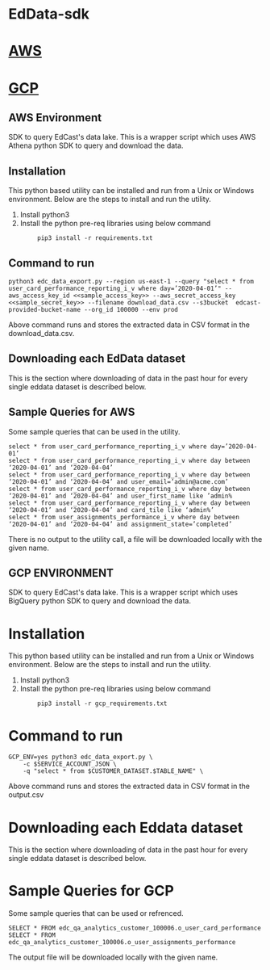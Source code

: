 # EdData-sdk

# [AWS](https://github.com/avinash-u/eddata-sdk/tree/gcp-eddata-sdk#installation)
# [GCP](https://github.com/avinash-u/eddata-sdk/tree/gcp-eddata-sdk#gcpenvironment)

## AWS Environment 
SDK to query EdCast's data lake. This is a wrapper script which uses AWS Athena python SDK to query and download the data.


## Installation
This python based utility can be installed and run from a Unix or Windows environment. Below are the steps to install and run the utility.

1. Install python3
2. Install the python pre-req libraries using below command

````
        pip3 install -r requirements.txt
````
## Command to run
````
python3 edc_data_export.py --region us-east-1 --query "select * from user_card_performance_reporting_i_v where day=’2020-04-01’" --aws_access_key_id <<sample_access_key>> --aws_secret_access_key <<sample_secret_key>> --filename download_data.csv --s3bucket  edcast-provided-bucket-name --org_id 100000 --env prod
````
Above command runs and stores the extracted data in CSV format in the download_data.csv.



## Downloading each EdData dataset
This is the section where downloading of data in the past hour for every single eddata dataset is described below.

## Sample Queries for AWS
Some sample queries that can be used in the utility.

````
select * from user_card_performance_reporting_i_v where day=’2020-04-01’
select * from user_card_performance_reporting_i_v where day between ‘2020-04-01’ and ‘2020-04-04’
select * from user_card_performance_reporting_i_v where day between ‘2020-04-01’ and ‘2020-04-04’ and user_email=’admin@acme.com’
select * from user_card_performance_reporting_i_v where day between ‘2020-04-01’ and ‘2020-04-04’ and user_first_name like ’admin%
select * from user_card_performance_reporting_i_v where day between ‘2020-04-01’ and ‘2020-04-04’ and card_tile like ‘admin%’
select * from user_assignments_performance_i_v where day between ‘2020-04-01’ and ‘2020-04-04’ and assignment_state=’completed’
````
There is no output to the utility call, a file will be downloaded locally with the given name.


## GCP ENVIRONMENT

SDK to query EdCast's data lake. This is a wrapper script which uses BigQuery python SDK to query and download the data.

# Installation
This python based utility can be installed and run from a Unix or Windows environment. Below are the steps to install and run the utility.

1. Install python3
2. Install the python pre-req libraries using below command

````
        pip3 install -r gcp_requirements.txt
````
# Command to run 
````
GCP_ENV=yes python3 edc_data_export.py \
    -c $SERVICE_ACCOUNT_JSON \
    -q "select * from $CUSTOMER_DATASET.$TABLE_NAME" \
````
Above command runs and stores the extracted data in CSV format in the output.csv

# Downloading each Eddata dataset
This is the section where downloading of data in the past hour for every single eddata dataset is described below.

# Sample Queries for GCP
Some sample queries that can be used or refrenced.

````
SELECT * FROM edc_qa_analytics_customer_100006.o_user_card_performance
SELECT * FROM edc_qa_analytics_customer_100006.o_user_assignments_performance
````
The output file will be downloaded locally with the given name.